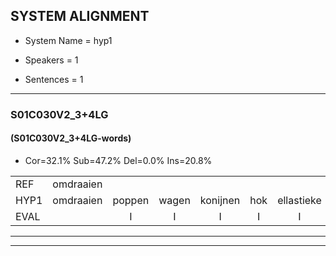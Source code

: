 
## SYSTEM ALIGNMENT

- System Name = hyp1

- Speakers = 1

- Sentences = 1

---

### S01C030V2_3+4LG

#### (S01C030V2_3+4LG-words)

- Cor=32.1%	Sub=47.2%	Del=0.0%	Ins=20.8%

|  |  |  |  |  |  |  |  |  |  |  |  |  |  |  |  |  |  |  |  |  |  |  |  |  |  |  |  |  |  |  |  |  |  |  |  |  |  |  |  |  |  |  |  |  |  |  |  |  |  |  |  |  |  |
|:--- |:---:|:---:|:---:|:---:|:---:|:---:|:---:|:---:|:---:|:---:|:---:|:---:|:---:|:---:|:---:|:---:|:---:|:---:|:---:|:---:|:---:|:---:|:---:|:---:|:---:|:---:|:---:|:---:|:---:|:---:|:---:|:---:|:---:|:---:|:---:|:---:|:---:|:---:|:---:|:---:|:---:|:---:|:---:|:---:|:---:|:---:|:---:|:---:|:---:|:---:|:---:|:---:|:---:|
| REF | omdraaien |  |  |  |  |  |  |  |  | poppenwagen | konijnenhok | elastiekje | ruziemaken | teddybeer | dierentuin | paddenstoelen | verstoppertje | wasmachine | fototoestel | toiletpapier | vrachtwagen |  | buurmannen | vogelkooi | olifant | schommelen | iedereen | schoenenwinkel | knutselen | ophangen | verjaardag |  | sprookjesboek | tandenborstel | lucifer | slaapkamer | achterdeur | ziekenhuis | nieuwsgierig | afblijven | kabouter |  | washandje | sneeuwwitje | * | goeiendag | vakantie | limonade | autorijden | eindelijk | familie | * | chocolade |
| HYP1 | omdraaien | poppen | wagen | konijnen | hok | ellastieke | ruszeemaken | mo | teddi | ber | tirentem | alenstolen | stoppertje | was | mat | china | wato | toustel | toilet | papier | vrachtwagen | buren | ann | vogelkooi | olifant | schoemelen | idereenschoenen | winkel | kitnessullen | ophangen | verjaardag | sprookjesbok | tanden | borstel | lusifer | slaapkamer | achterder | ziekenhuis | nieuwsgierig | afblijven | kabouter | wat | hangdje | sneeietje | goeien | dag | vakantie | limonade | autorijden | eindelijk | familie | ca | chocolade |
| EVAL |  | I | I | I | I | I | I | I | I | S | S | S | S | S | S | S | S | S | S | S |  | I | S |  |  | S | S | S | S |  |  | I | S | S | S |  | S |  |  |  |  | I | S | S | S | S |  |  |  |  |  | S |  |
---

---

